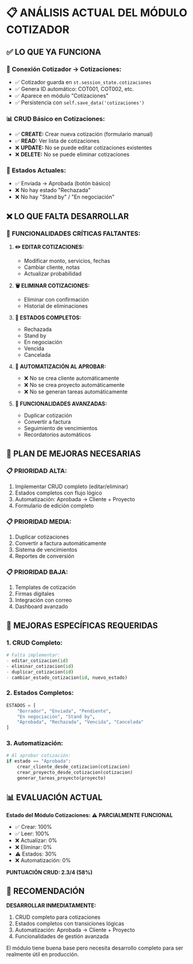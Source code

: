# 📋 ANÁLISIS ACTUAL DEL MÓDULO COTIZADOR

## ✅ **LO QUE YA FUNCIONA**

### 🔗 **Conexión Cotizador → Cotizaciones:**
- ✅ Cotizador guarda en `st.session_state.cotizaciones`
- ✅ Genera ID automático: COT001, COT002, etc.
- ✅ Aparece en módulo "Cotizaciones" 
- ✅ Persistencia con `self.save_data('cotizaciones')`

### 📊 **CRUD Básico en Cotizaciones:**
- ✅ **CREATE:** Crear nueva cotización (formulario manual)
- ✅ **READ:** Ver lista de cotizaciones
- ❌ **UPDATE:** No se puede editar cotizaciones existentes
- ❌ **DELETE:** No se puede eliminar cotizaciones

### 🔄 **Estados Actuales:**
- ✅ Enviada → Aprobada (botón básico)
- ❌ No hay estado "Rechazada"
- ❌ No hay "Stand by" / "En negociación"

## ❌ **LO QUE FALTA DESARROLLAR**

### 🚨 **FUNCIONALIDADES CRÍTICAS FALTANTES:**

1. **✏️ EDITAR COTIZACIONES:**
   - Modificar monto, servicios, fechas
   - Cambiar cliente, notas
   - Actualizar probabilidad

2. **🗑️ ELIMINAR COTIZACIONES:**
   - Eliminar con confirmación
   - Historial de eliminaciones

3. **🔄 ESTADOS COMPLETOS:**
   - Rechazada
   - Stand by  
   - En negociación
   - Vencida
   - Cancelada

4. **🤖 AUTOMATIZACIÓN AL APROBAR:**
   - ❌ No se crea cliente automáticamente
   - ❌ No se crea proyecto automáticamente
   - ❌ No se generan tareas automáticamente

5. **📝 FUNCIONALIDADES AVANZADAS:**
   - Duplicar cotización
   - Convertir a factura
   - Seguimiento de vencimientos
   - Recordatorios automáticos

## 🎯 **PLAN DE MEJORAS NECESARIAS**

### 📋 **PRIORIDAD ALTA:**
1. Implementar CRUD completo (editar/eliminar)
2. Estados completos con flujo lógico
3. Automatización: Aprobada → Cliente + Proyecto
4. Formulario de edición completo

### 📋 **PRIORIDAD MEDIA:**
1. Duplicar cotizaciones
2. Convertir a factura automáticamente
3. Sistema de vencimientos
4. Reportes de conversión

### 📋 **PRIORIDAD BAJA:**
1. Templates de cotización
2. Firmas digitales
3. Integración con correo
4. Dashboard avanzado

## 🔧 **MEJORAS ESPECÍFICAS REQUERIDAS**

### 1. **CRUD Completo:**
```python
# Falta implementar:
- editar_cotizacion(id)
- eliminar_cotizacion(id) 
- duplicar_cotizacion(id)
- cambiar_estado_cotizacion(id, nuevo_estado)
```

### 2. **Estados Completos:**
```python
ESTADOS = [
    "Borrador", "Enviada", "Pendiente", 
    "En negociación", "Stand by",
    "Aprobada", "Rechazada", "Vencida", "Cancelada"
]
```

### 3. **Automatización:**
```python
# Al aprobar cotización:
if estado == "Aprobada":
    crear_cliente_desde_cotizacion(cotizacion)
    crear_proyecto_desde_cotizacion(cotizacion)  
    generar_tareas_proyecto(proyecto)
```

## 📊 **EVALUACIÓN ACTUAL**

**Estado del Módulo Cotizaciones:** ⚠️ **PARCIALMENTE FUNCIONAL**

- ✅ Crear: 100%
- ✅ Leer: 100% 
- ❌ Actualizar: 0%
- ❌ Eliminar: 0%
- ⚠️ Estados: 30%
- ❌ Automatización: 0%

**PUNTUACIÓN CRUD: 2.3/4 (58%)**

## 🚀 **RECOMENDACIÓN**

**DESARROLLAR INMEDIATAMENTE:**
1. CRUD completo para cotizaciones
2. Estados completos con transiciones lógicas  
3. Automatización: Aprobada → Cliente + Proyecto
4. Funcionalidades de gestión avanzada

El módulo tiene buena base pero necesita desarrollo completo para ser realmente útil en producción.